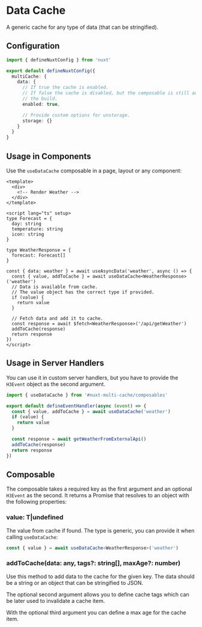 # Data Cache

A generic cache for any type of data (that can be stringified).

## Configuration

```typescript
import { defineNuxtConfig } from 'nuxt'

export default defineNuxtConfig({
  multiCache: {
    data: {
      // If true the cache is enabled.
      // If false the cache is disabled, but the composable is still added to
      // the build.
      enabled: true,

      // Provide custom options for unstorage.
      storage: {}
    }
  }
}
```

## Usage in Components

Use the `useDataCache` composable in a page, layout or any component:

```vue
<template>
  <div>
    <!-- Render Weather -->
  </div>
</template>

<script lang="ts" setup>
type Forecast = {
  day: string
  temperature: string
  icon: string
}

type WeatherResponse = {
  forecast: Forecast[]
}

const { data: weather } = await useAsyncData('weather', async () => {
  const { value, addToCache } = await useDataCache<WeatherResponse>('weather')
  // Data is available from cache.
  // The value object has the correct type if provided.
  if (value) {
    return value
  }

  // Fetch data and add it to cache.
  const response = await $fetch<WeatherResponse>('/api/getWeather')
  addToCache(response)
  return response
})
</script>
```

## Usage in Server Handlers

You can use it in custom server handlers, but you have to provide the `H3Event`
object as the second argument.

```typescript
import { useDataCache } from '#nuxt-multi-cache/composables'

export default defineEventHandler(async (event) => {
  const { value, addToCache } = await useDataCache('weather')
  if (value) {
    return value
  }

  const response = await getWeatherFromExternalApi()
  addToCache(response)
  return response
})
```

## Composable

The composable takes a required key as the first argument and an optional
`H3Event` as the second. It returns a Promise that resolves to an object with
the following properties:

### value: T|undefined

The value from cache if found. The type is generic, you can provide it when
calling `useDataCache`:

```typescript
const { value } = await useDataCache<WeatherResponse>('weather')
```

### addToCache(data: any, tags?: string[], maxAge?: number)

Use this method to add data to the cache for the given key. The data should be
a string or an object that can be stringified to JSON.

The optional second argument allows you to define cache tags which can be later
used to invalidate a cache item.

With the optional third argument you can define a max age for the cache item.
